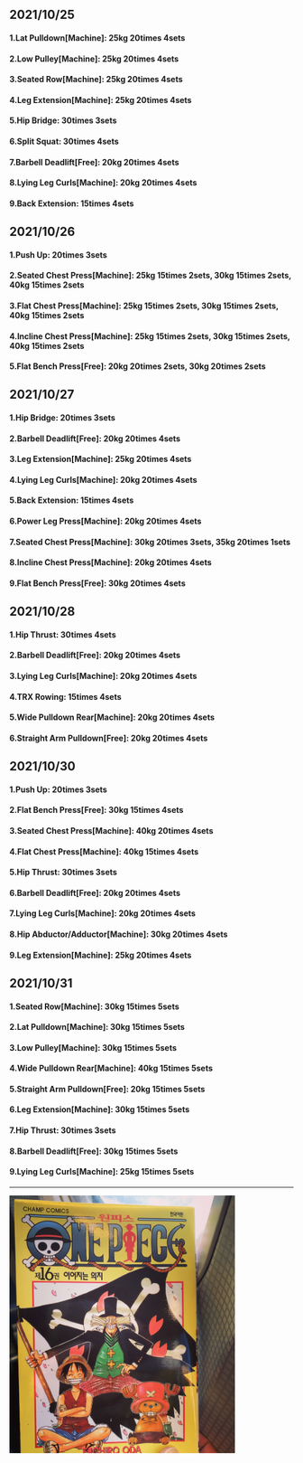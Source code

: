 ## 2021/10/25
#### 1.Lat Pulldown\[Machine\]: 25kg 20times 4sets
#### 2.Low Pulley\[Machine\]: 25kg 20times 4sets
#### 3.Seated Row\[Machine\]: 25kg 20times 4sets
#### 4.Leg Extension\[Machine\]: 25kg 20times 4sets
#### 5.Hip Bridge: 30times 3sets
#### 6.Split Squat: 30times 4sets
#### 7.Barbell Deadlift\[Free\]: 20kg 20times 4sets
#### 8.Lying Leg Curls\[Machine\]: 20kg 20times 4sets
#### 9.Back Extension: 15times 4sets

## 2021/10/26
#### 1.Push Up: 20times 3sets
#### 2.Seated Chest Press\[Machine\]: 25kg 15times 2sets, 30kg 15times 2sets, 40kg 15times 2sets
#### 3.Flat Chest Press\[Machine\]: 25kg 15times 2sets, 30kg 15times 2sets, 40kg 15times 2sets
#### 4.Incline Chest Press\[Machine\]: 25kg 15times 2sets, 30kg 15times 2sets, 40kg 15times 2sets
#### 5.Flat Bench Press\[Free\]: 20kg 20times 2sets, 30kg 20times 2sets

## 2021/10/27
#### 1.Hip Bridge: 20times 3sets
#### 2.Barbell Deadlift\[Free\]: 20kg 20times 4sets
#### 3.Leg Extension\[Machine\]: 25kg 20times 4sets
#### 4.Lying Leg Curls\[Machine\]: 20kg 20times 4sets
#### 5.Back Extension: 15times 4sets
#### 6.Power Leg Press\[Machine\]: 20kg 20times 4sets
#### 7.Seated Chest Press\[Machine\]: 30kg 20times 3sets, 35kg 20times 1sets
#### 8.Incline Chest Press\[Machine\]: 20kg 20times 4sets
#### 9.Flat Bench Press\[Free\]: 30kg 20times 4sets

## 2021/10/28
#### 1.Hip Thrust: 30times 4sets
#### 2.Barbell Deadlift\[Free\]: 20kg 20times 4sets
#### 3.Lying Leg Curls\[Machine\]: 20kg 20times 4sets
#### 4.TRX Rowing: 15times 4sets
#### 5.Wide Pulldown Rear\[Machine\]: 20kg 20times 4sets
#### 6.Straight Arm Pulldown\[Free\]: 20kg 20times 4sets

## 2021/10/30
#### 1.Push Up: 20times 3sets
#### 2.Flat Bench Press\[Free\]: 30kg 15times 4sets
#### 3.Seated Chest Press\[Machine\]: 40kg 20times 4sets
#### 4.Flat Chest Press\[Machine\]: 40kg 15times 4sets
#### 5.Hip Thrust: 30times 3sets
#### 6.Barbell Deadlift\[Free\]: 20kg 20times 4sets
#### 7.Lying Leg Curls\[Machine\]: 20kg 20times 4sets
#### 8.Hip Abductor/Adductor\[Machine\]: 30kg 20times 4sets
#### 9.Leg Extension\[Machine\]: 25kg 20times 4sets

## 2021/10/31
#### 1.Seated Row\[Machine\]: 30kg 15times 5sets
#### 2.Lat Pulldown\[Machine\]: 30kg 15times 5sets
#### 3.Low Pulley\[Machine\]: 30kg 15times 5sets
#### 4.Wide Pulldown Rear\[Machine\]: 40kg 15times 5sets
#### 5.Straight Arm Pulldown\[Free\]: 20kg 15times 5sets
#### 6.Leg Extension\[Machine\]: 30kg 15times 5sets
#### 7.Hip Thrust: 30times 3sets
#### 8.Barbell Deadlift\[Free\]: 30kg 15times 5sets
#### 9.Lying Leg Curls\[Machine\]: 25kg 15times 5sets

---
<img src='./_resources/__016.jpg' width='400px' />
